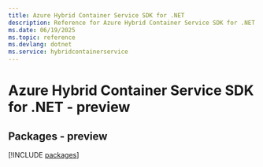 ```yaml
---
title: Azure Hybrid Container Service SDK for .NET
description: Reference for Azure Hybrid Container Service SDK for .NET
ms.date: 06/19/2025
ms.topic: reference
ms.devlang: dotnet
ms.service: hybridcontainerservice
---
```

# Azure Hybrid Container Service SDK for .NET - preview
## Packages - preview
[!INCLUDE [packages](hybrid-container-service-index.md)]